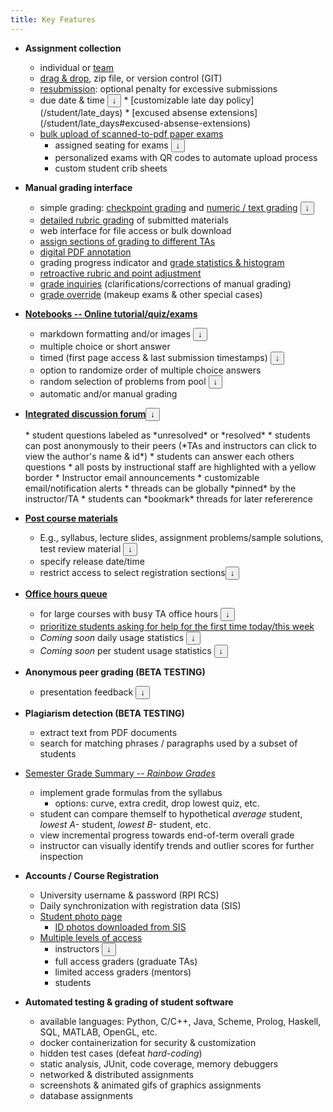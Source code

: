 ```yaml
---
title: Key Features
---
```


* **Assignment collection**   
  * individual or [team](/student/team_assignments)
  * [drag & drop](/student/submission), zip file, or version control (GIT)
  * [resubmission](/student/managing_versions): optional penalty for excessive submissions
  * due date & time <button onclick='return toggle_display("mydiv9");' href="#">&darr;</button>
    <div markdown="0" id="mydiv9" style="display: none; background-color:#e6f1f7; color:#666666;">In large courses, it is important to have a consistent and firm assignment submission policy.  But it is also important to adapt this policy for verified student personal emergencies.  And to have an organized system and transparent for tracking deadlines and exceptions.</div>
    * [customizable late day policy](/student/late_days)
    * [excused absense extensions](/student/late_days#excused-absense-extensions)
  * [bulk upload of scanned-to-pdf paper exams](/instructor/bulk_pdf_upload)
    * assigned seating for exams <button onclick='return toggle_display("mydiv10");' href="#">&darr;</button>
      <div markdown="0" id="mydiv10" style="display: none; background-color:#e6f1f7; color:#666666;">Randomized, assigned seating to combat cheating during written examinations.</div>
    * personalized exams with QR codes to automate upload process
    * custom student crib sheets



* **Manual grading interface**
  * simple grading: [checkpoint grading](/grader/checkpoint_grading) and [numeric / text grading](/grader/numeric_text_grading) <button onclick='return toggle_display("mydiv11");' href="#">&darr;</button>
    <div markdown="0" id="mydiv11" style="display: none; background-color:#e6f1f7; color:#666666;"><em>Remote Learning:</em> Can be used to score participation during synchronous video lectures and/or discussion forums.</div>
  * [detailed rubric grading](/grader/rubric_grading) of submitted materials
  * web interface for file access or bulk download
  * [assign sections of grading to different TAs](/instructor/create_edit_gradeable#grader-assignment-method)
  * [digital PDF annotation](/grader/rubric_grading#overall-comment-and-pdf-annotations)
  * grading progress indicator and [grade statistics & histogram](/grader/rubric_grading_statistics)
  * [retroactive rubric and point adjustment](/grader/rubric_grading#rubric-common-mark-editing)
  * [grade inquiries](/grader/grade_inquiry_grader) (clarifications/corrections of manual grading)
  * [grade override](/instructor/grade_override) (makeup exams & other special cases)

* **[Notebooks -- Online tutorial/quiz/exams](/instructor/assignment_configuration/notebook)**
  * markdown formatting and/or images  <button onclick='return toggle_display("mydiv15");' href="#">&darr;</button>
    <div markdown="0" id="mydiv15" style="display: none; background-color:#e6f1f7; color:#666666;">For figures, tables, math equations, or complex text formatting: take screenshots of your exam problems typeset with Word, LaTeX, Google Docs, etc.</div>
  * multiple choice or short answer
  * timed (first page access & last submission timestamps) <button onclick='return toggle_display("mydiv2");' href="#">&darr;</button>
    <div markdown="0" id="mydiv2" style="display: none; background-color:#e6f1f7; color:#666666;"><em>Remote Learning:</em> Accommodate students in different timezones</div>
  * option to randomize order of multiple choice answers
  * random selection of problems from pool  <button onclick='return toggle_display("mydiv3");' href="#">&darr;</button>
    <div markdown="0" id="mydiv3" style="display: none; background-color:#e6f1f7; color:#666666;"><em>Remote Learning:</em> Defeat cheating / disallowed collaboration</div>
  * automatic and/or manual grading

* **[Integrated discussion forum](/student/discussion_forum)**<button onclick='return toggle_display("mydiv12");' href="#">&darr;</button>
    <div markdown="0" id="mydiv12" style="display: none; background-color:#e6f1f7; color:#666666;">
    <ul>
    <li><em>Remote Learning Suggestions:</em></li>
    <ul>
    <li>Discuss assigned reading: "Write a 100-200 word response to the assigned reading, asking a question, or commenting on a classmate's post."</li>
    <li>Project status report: "Post a screenshot of your collected data, describe one challenge you have overcome, and describe one problem you have not yet resolved."</li>
    </ul>
    </ul>
    </div>
  * student questions labeled as *unresolved* or *resolved*
    * students can post anonymously to their peers  
      (*TAs and instructors can click to view the author's name & id*)
    * students can answer each others questions
    * all posts by instructional staff are highlighted with a yellow border
  * Instructor email announcements
  * customizable email/notification alerts
  * threads can be globally *pinned* by the instructor/TA
  * students can *bookmark* threads for later refererence

* **[Post course materials](/instructor/course_materials)**
  * E.g., syllabus, lecture slides, assignment problems/sample solutions, test review material  <button onclick='return toggle_display("mydiv6");' href="#">&darr;</button>
    <div markdown="0" id="mydiv6" style="display: none; background-color:#e6f1f7; color:#666666;"><em>Remote Learning:</em> coming soon - links to large files hosted on other sites (e.g., lecture videos)</div>
  * specify release date/time
  * restrict access to select registration sections<button onclick='return toggle_display("mydiv13");' href="#">&darr;</button>
    <div markdown="0" id="mydiv13" style="display: none; background-color:#e6f1f7; color:#666666;"><em>Remote Learning:</em>Different versions of the materials released at the start time for each recitation or laboratory section.</div>


* **[Office hours queue](/grader/queue)**
  * for large courses with busy TA office hours <button onclick='return toggle_display("mydiv14");' href="#">&darr;</button>
    <div markdown="0" id="mydiv14" style="display: none; background-color:#e6f1f7; color:#666666;"><em>Remote Learning:</em> Students post their WebEx (or other) contact information, and a member of the instructional staff contacts the student when they are available.  <em>Students should not attempt to directly contact TAs or mentors outside of scheduled office hours.</em></div>
  * [prioritize students asking for help for the first time today/this week](/grader/queue#helping-students-in-the-office-hours-queue)
  * *Coming soon* daily usage statistics  <button onclick='return toggle_display("mydiv4");' href="#">&darr;</button>
    <div markdown="0" id="mydiv4" style="display: none; background-color:#e6f1f7; color:#666666;"><em>Remote Learning:</em> Re-distribute TA/mentor office hour time slots and coverage based on demand</div>
  * *Coming soon* per student usage statistics  <button onclick='return toggle_display("mydiv7");' href="#">&darr;</button>
    <div markdown="0" id="mydiv7" style="display: none; background-color:#e6f1f7; color:#666666;"><em>Remote Learning:</em> Identify struggling students who are not seeking help</div>

* **Anonymous peer grading (BETA TESTING)**
  * presentation feedback  <button onclick='return toggle_display("mydiv5");' href="#">&darr;</button>
    <div markdown="0" id="mydiv5" style="display: none; background-color:#e6f1f7; color:#666666;"><em>Remote Learning:</em> Collect written feedback from classmates during presentations</div>

* **Plagiarism detection (BETA TESTING)**
  * extract text from PDF documents
  * search for matching phrases / paragraphs used by a subset of students

* [Semester Grade Summary -- *Rainbow Grades*](/instructor/rainbow_grades/index)
  * implement grade formulas from the syllabus
    * options: curve, extra credit, drop lowest quiz, etc.
  * student can compare themself to hypothetical *average* student, *lowest A-* student, *lowest B-* student, etc.
  * view incremental progress towards end-of-term overall grade
  * instructor can visually identify trends and outlier scores for further inspection

* **Accounts / Course Registration**
  * University username & password (RPI RCS)
  * Daily synchronization with registration data (SIS)
  * [Student photo page](/instructor/student_photos)
    * [ID photos downloaded from SIS](/instructor/student_photos#photo-scraper)
  * [Multiple levels of access](/sysadmin/user_access_level#user-group-or-role)
    * instructors  <button onclick='return toggle_display("mydiv8");' href="#">&darr;</button>
      <div markdown="0" id="mydiv8" style="display: none; background-color:#e6f1f7; color:#666666;"><em>Note:</em> Supports multiple instructors, and can designate a <em>head TA</em> with instructor access</div>
    * full access graders (graduate TAs)
    * limited access graders (mentors)
    * students

* **Automated testing & grading of student software**
  * available languages: Python, C/C++, Java, Scheme, Prolog, Haskell, SQL, MATLAB, OpenGL, etc.
  * docker containerization for security & customization
  * hidden test cases (defeat *hard-coding*)
  * static analysis, JUnit, code coverage, memory debuggers
  * networked & distributed assignments
  * screenshots & animated gifs of graphics assignments
  * database assignments




